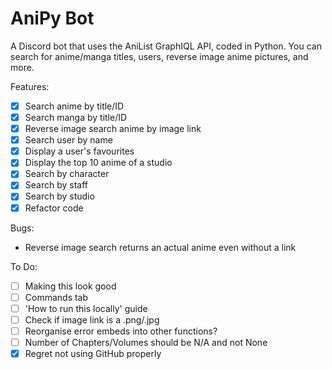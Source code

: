 # AniPy Bot
A Discord bot that uses the AniList GraphIQL API, coded in Python. 
You can search for anime/manga titles, users, reverse image anime pictures, and more.

Features:
- [x] Search anime by title/ID
- [x] Search manga by title/ID
- [x] Reverse image search anime by image link
- [x] Search user by name
- [x] Display a user's favourites
- [x] Display the top 10 anime of a studio
- [x] Search by character
- [x] Search by staff
- [x] Search by studio
- [x] Refactor code

Bugs:
* Reverse image search returns an actual anime even without a link

To Do:
- [ ] Making this look good
- [ ] Commands tab
- [ ] 'How to run this locally' guide
- [ ] Check if image link is a .png/.jpg
- [ ] Reorganise error embeds into other functions?
- [ ] Number of Chapters/Volumes should be N/A and not None
- [x] Regret not using GitHub properly
